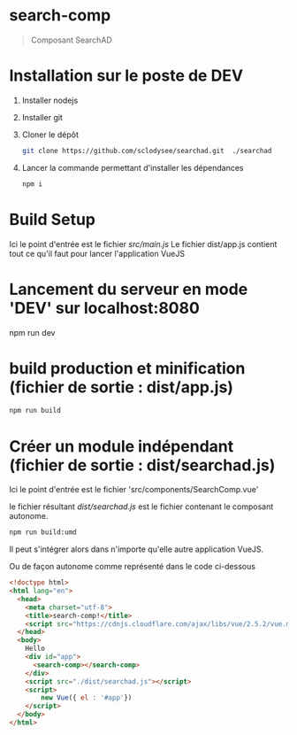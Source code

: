 # search-comp

> Composant SearchAD


# Installation sur le poste de DEV

1. Installer nodejs

2. Installer git

3. Cloner le dépôt 

	```bash
	git clone https://github.com/sclodysee/searchad.git  ./searchad
	```

4. Lancer la commande permettant d'installer les dépendances

	```bash
	npm i
	```




# Build Setup
Ici le point d'entrée est le fichier *src/main.js*
Le fichier dist/app.js contient tout ce qu'il faut pour lancer l'application VueJS

# Lancement du serveur en mode 'DEV' sur localhost:8080
npm run dev

# build  production et minification (fichier de sortie : dist/app.js)
```bash
npm run build
```

# Créer un module indépendant  (fichier de sortie : dist/searchad.js)
Ici le point d'entrée est le fichier 'src/components/SearchComp.vue'

le fichier résultant *dist/searchad.js* est le fichier contenant le composant autonome.
```bash
npm run build:umd
```
Il peut s'intégrer alors dans n'importe qu'elle autre application VueJS. 

Ou de façon autonome comme représenté dans le code ci-dessous


```html
<!doctype html>
<html lang="en">
  <head>
    <meta charset="utf-8">
    <title>search-comp!</title>
    <script src="https://cdnjs.cloudflare.com/ajax/libs/vue/2.5.2/vue.min.js"></script>
  </head>
  <body>
    Hello
    <div id="app">
      <search-comp></search-comp>
    </div>
    <script src="./dist/searchad.js"></script>
    <script>      
        new Vue({ el : '#app'})
    </script>  
  </body>
</html>

```




